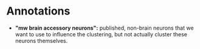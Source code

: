 # Annotations

- **"mw brain accessory neurons":** published, non-brain neurons that we want to use to influence the clustering,
but not actually cluster these neurons themselves.
